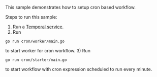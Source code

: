 This sample demonstrates how to setup cron based workflow.

Steps to run this sample:
1) Run a [Temporal service](https://github.com/temporalio/samples-go/tree/main/#how-to-use).
2) Run 
```
go run cron/worker/main.go 
```
to start worker for cron workflow.
3) Run
```
go run cron/starter/main.go
```
to start workflow with cron expression scheduled to run every minute.

